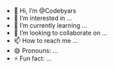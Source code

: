 - 👋 Hi, I’m @Codebyars
- 👀 I’m interested in ...
- 🌱 I’m currently learning ...
- 💞️ I’m looking to collaborate on ...
- 📫 How to reach me ...
- 😄 Pronouns: ...
- ⚡ Fun fact: ...

<!---
Codebyars/Codebyars is a ✨ special ✨ repository because its `README.md` (this file) appears on your GitHub profile.
You can click the Preview link to take a look at your changes.
--->
